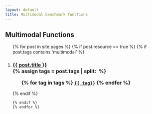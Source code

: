 ```yaml
---
layout: default
title: Multimodal benchmark functions
---
```

<div class="home">

  <h2>Multimodal Functions</h2>

  <ol >
    {% for post in site.pages %}
	{% if post.resource == true %}
	{% if post.tags contains 'multimodal' %}
		 <li>
        <h3>
          <a href="{{ post.url | prepend: site.baseurl }}">{{ post.title }}</a>
		  <br />
		{% assign tags = post.tags | split:&nbsp; %}
		<ul>
			{% for tag in tags %}
			<code><a class="fcntag" href="{{ tag | prepend:'/' | prepend: site.baseurl }}">{{ tag}}</a></code>
			{% endfor %}
		</ul>
        </h3>
      </li>
	{% endif %}
     
    {% endif %}
	{% endfor %}
  </ol>

</div>